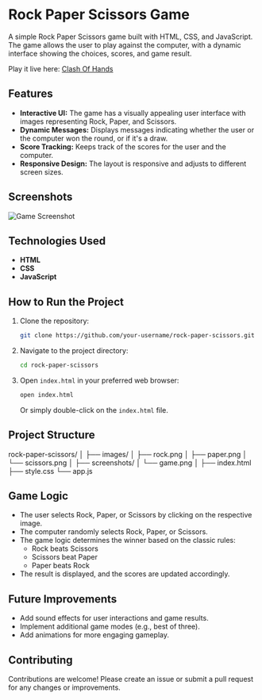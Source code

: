 # Rock Paper Scissors Game

A simple Rock Paper Scissors game built with HTML, CSS, and JavaScript. The game allows the user to play against the computer, with a dynamic interface showing the choices, scores, and game result.

Play it live here: [Clash Of Hands](https://clashofhands.netlify.app/)


## Features

- **Interactive UI:** The game has a visually appealing user interface with images representing Rock, Paper, and Scissors.
- **Dynamic Messages:** Displays messages indicating whether the user or the computer won the round, or if it's a draw.
- **Score Tracking:** Keeps track of the scores for the user and the computer.
- **Responsive Design:** The layout is responsive and adjusts to different screen sizes.

## Screenshots

![Game Screenshot](https://github.com/seniorporwal/Rock-Paper-Scissors/assets/96917403/2b0b88b2-a0a2-4995-a49b-35da124d26fa)


## Technologies Used

- **HTML**
- **CSS**
- **JavaScript**

## How to Run the Project

1. Clone the repository:
    ```sh
    git clone https://github.com/your-username/rock-paper-scissors.git
    ```
2. Navigate to the project directory:
    ```sh
    cd rock-paper-scissors
    ```
3. Open `index.html` in your preferred web browser:
    ```sh
    open index.html
    ```
    Or simply double-click on the `index.html` file.

## Project Structure
rock-paper-scissors/
│
├── images/
│ ├── rock.png
│ ├── paper.png
│ └── scissors.png
│
├── screenshots/
│ └── game.png
│
├── index.html
├── style.css
└── app.js

## Game Logic

- The user selects Rock, Paper, or Scissors by clicking on the respective image.
- The computer randomly selects Rock, Paper, or Scissors.
- The game logic determines the winner based on the classic rules:
  - Rock beats Scissors
  - Scissors beat Paper
  - Paper beats Rock
- The result is displayed, and the scores are updated accordingly.

## Future Improvements

- Add sound effects for user interactions and game results.
- Implement additional game modes (e.g., best of three).
- Add animations for more engaging gameplay.

## Contributing

Contributions are welcome! Please create an issue or submit a pull request for any changes or improvements.
